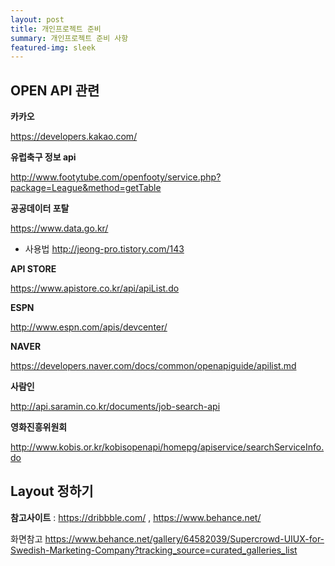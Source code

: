 ```yaml
---
layout: post
title: 개인프로젝트 준비
summary: 개인프로젝트 준비 사항
featured-img: sleek
---
```


## OPEN API 관련

**카카오**

https://developers.kakao.com/

**유럽축구 정보 api**

http://www.footytube.com/openfooty/service.php?package=League&method=getTable

**공공데이터 포탈**

https://www.data.go.kr/
- 사용법 http://jeong-pro.tistory.com/143

**API STORE**

https://www.apistore.co.kr/api/apiList.do

**ESPN**

http://www.espn.com/apis/devcenter/

**NAVER**

https://developers.naver.com/docs/common/openapiguide/apilist.md

**사람인**

http://api.saramin.co.kr/documents/job-search-api

**영화진흥위원회**

http://www.kobis.or.kr/kobisopenapi/homepg/apiservice/searchServiceInfo.do


## Layout 정하기

**참고사이트** : https://dribbble.com/ , https://www.behance.net/ 

화면참고 https://www.behance.net/gallery/64582039/Supercrowd-UIUX-for-Swedish-Marketing-Company?tracking_source=curated_galleries_list
